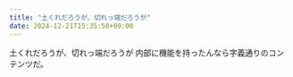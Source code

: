 ```yaml
---
title: "土くれだろうが、切れっ端だろうが"
date: 2024-12-21T15:35:58+09:00
---
```

土くれだろうが、切れっ端だろうが
内部に機能を持ったんなら字義通りのコンテンツだ。
